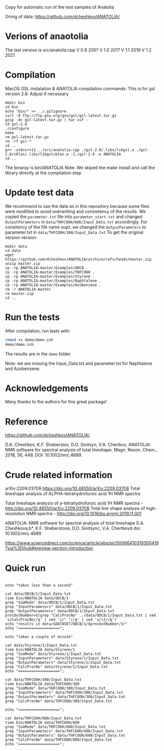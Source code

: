 Copy for automatic run of the test samples of Anatolia
 
Orinig of data:  https://github.com/dcheshkov/ANATOLIA/


# Verions of anaotolia

The last version is src/anatolia.cpp
V 0.9 200?
V 1.0 2017
V 1.1 2019
V 1.2 2021

# Compilation

MacOS GSL instalation & ANATOLIA compilation commands:
This is for gsl version 2.8. Adjust if necessary
```
mkdir bin
cd bin
echo "bin/" >> ../.gitignore
curl -O ftp://ftp.gnu.org/gnu/gsl/gsl-latest.tar.gz
gzip -dc gsl-latest.tar.gz | tar xvf -
cd gsl-2.8 
./configure
make
rm gsl-latest.tar.gz
rm -rf gsl-*
cd ..
g++ -std=c++11 ../src/anatolia.cpp ./gsl-2.8/.libs/libgsl.a ./gsl-2.8/cblas/.libs/libgslcblas.a -I./gsl-2.8 -o ANATOLIA
cd ..
```
The binaray is bin/ANATOLIA
Note: We skiped the make install and call the library directly at the compilation step


# Update test data

We recommend to use the data as in this repository because some files were modified to avoid overwriting and consistency of the results.
We copied the `parameter.txt` file into `parameter_start.txt` and changed `OutputParameters` in
`data/THFCOOH/600/Input_Data.txt` accordingly.
For consitency of the file name oupt, we changed the `OutputParameters` to parameter.txt in
`data/THFCOOH/300/Input_Data.txt`
To get the original version version:
```
mkdir data
cd data
wget https://github.com/dcheshkov/ANATOLIA/archive/refs/heads/master.zip
unzip master.zip
cp -rp ANATOLIA-master/Examples/ODCB .
cp -rp ANATOLIA-master/Examples/THFCOOH .
cp -rp ANATOLIA-master/Examples/Styrene .
cp -rp ANATOLIA-master/Examples/Naphtalene .
cp -rp ANATOLIA-master/Examples/Azobenzene .
rm -r ANATOLIA-master
rm master.zip
cd ..
```

# Run the tests

After compilation, run tests with:

```zsh
chmod +x demo/demo.zsh
demo/demo.zsh
```
The results are in the `demo` folder.

Note: we are missing the Input_Data.txt and parameter.txt for Naphtalene and Azobenzene.

# Acknowledgements

Many thanks to the authors for this great package!

# Reference

https://github.com/dcheshkov/ANATOLIA/

D.A. Cheshkov, K.F. Sheberstov, D.O. Sinitsyn, V.A. Chertkov, ANATOLIA: NMR
software for spectral analysis of total lineshape. Magn. Reson. Chem., 2018,
56, 449, DOI: 10.1002/mrc.4689.

# Crude related information 

arXiv:2209.03708  https://doi.org/10.48550/arXiv.2209.03708
Total lineshape analysis of ALPHA-tetrahydrofuroic acid 1H NMR spectra

Total lineshape analysis of a-tetrahydrofuroic acid 1H NMR spectra - http://doi.org/10.48550/arXiv.2209.03708
Total line shape analysis of high-resolution NMR spectra -  http://doi.org/10.1016/bs.arnmr.2019.11.001

 ANATOLIA: NMR software for spectral analysis of total lineshape
D.A. Cheshkova,b*, K.F. Sheberstova, D.O. Sinitsync, V.A. Chertkovd
  doi: 10.1002/mrc.4689

 https://www.sciencedirect.com/science/article/abs/pii/S0066410319300419?via%3Dihub#preview-section-introduction


# Quick run

```

echo "takes less than a second"

cat data/ODCB/1/Input_Data.txt
time bin/ANATOLIA data/ODCB/1
grep "SimMode" data/ODCB/1/Input_Data.txt
grep "InputParameters" data/ODCB/1/Input_Data.txt
grep "OutputParameters" data/ODCB/1/Input_Data.txt
procOutNumber=$(grep "CalcProcNo" ../data/ODCB/1/Input_Data.txt | sed 's/CalcProcNo//g' | sed 's/" "//g' | sed 's/\t//g')
echo "results in data/$DATASET/ODCB/1/$procOutNumber/1r"
echo "===================";

echo "takes a couple of minute"

cat data/Styrene/1/Input_Data.txt
time bin/ANATOLIA data/Styrene/1
grep "SimMode" data/Styrene/1/Input_Data.txt
grep "InputParameters" data/Styrene/1/Input_Data.txt
grep "OutputParameters" data/Styrene/1/Input_Data.txt
grep "CalcProcNo" data/Styrene/1/Input_Data.txt
echo "===================";

cat data/THFCOOH/300/Input_Data.txt
time bin/ANATOLIA data/THFCOOH/300
grep "SimMode" data/THFCOOH/300/Input_Data.txt
grep "InputParameters" data/THFCOOH/300/Input_Data.txt
grep "OutputParameters" data/THFCOOH/300/Input_Data.txt
grep "CalcProcNo" data/THFCOOH/300/Input_Data.txt

echo "===================";

cat data/THFCOOH/600/Input_Data.txt
time bin/ANATOLIA data/THFCOOH/600
grep "SimMode" data/THFCOOH/600/Input_Data.txt
grep "InputParameters" data/THFCOOH/600/Input_Data.txt
grep "OutputParameters" data/THFCOOH/600/Input_Data.txt
grep "CalcProcNo" data/THFCOOH/600/Input_Data.txt
echo "===================";

```
